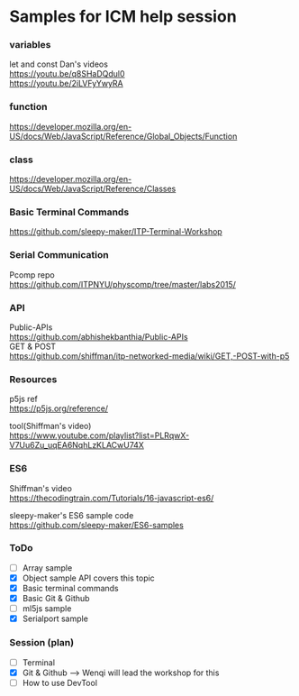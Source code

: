 # Samples for ICM help session

### variables
let and const Dan's videos  
https://youtu.be/q8SHaDQdul0      
https://youtu.be/2iLVFyYwyRA        

### function
https://developer.mozilla.org/en-US/docs/Web/JavaScript/Reference/Global_Objects/Function

### class
https://developer.mozilla.org/en-US/docs/Web/JavaScript/Reference/Classes

### Basic Terminal Commands
https://github.com/sleepy-maker/ITP-Terminal-Workshop    

### Serial Communication
Pcomp repo      
https://github.com/ITPNYU/physcomp/tree/master/labs2015/

### API
Public-APIs    
https://github.com/abhishekbanthia/Public-APIs       
GET & POST       
https://github.com/shiffman/itp-networked-media/wiki/GET,-POST-with-p5          

### Resources
p5js ref     
https://p5js.org/reference/        
  
tool(Shiffman's video)    
https://www.youtube.com/playlist?list=PLRqwX-V7Uu6Zu_uqEA6NqhLzKLACwU74X

### ES6 

Shiffman's video      
https://thecodingtrain.com/Tutorials/16-javascript-es6/          

sleepy-maker's ES6 sample code        
https://github.com/sleepy-maker/ES6-samples         

### ToDo
- [ ] Array sample
- [x] Object sample  API covers this topic
- [x] Basic terminal commands
- [x] Basic Git & Github
- [ ] ml5js sample
- [x] Serialport sample

### Session (plan)
- [ ] Terminal
- [x] Git & Github --> Wenqi will lead the workshop for this
- [ ] How to use DevTool
